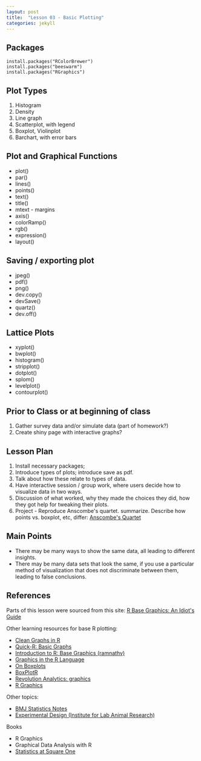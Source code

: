 ```yaml
---
layout: post
title:  "Lesson 03 - Basic Plotting"
categories: jekyll 
---
```


## Packages
```{r}
install.packages("RColorBrewer")
install.packages("beeswarm")
install.packages("RGraphics")
```

## Plot Types
1. Histogram
2. Density
3. Line graph
4. Scatterplot, with legend
5. Boxplot, Violinplot
6. Barchart, with error bars

## Plot and Graphical Functions
* plot()
* par()
* lines()
* points()
* text()
* title()
* mtext - margins
* axis()
* colorRamp()
* rgb()
* expression()
* layout()

## Saving / exporting plot
* jpeg()
* pdf()
* png()
* dev.copy()
* devSave()
* quartz()
* dev.off()

## Lattice Plots
* xyplot()
* bwplot()
* histogram()
* stripplot()
* dotplot()
* splom()
* levelplot()
* contourplot()

## Prior to Class or at beginning of class
1. Gather survey data and/or simulate data (part of homework?)
2. Create shiny page with interactive graphs?

## Lesson Plan
1. Install necessary packages;
2. Introduce types of plots; introduce save as pdf.
3. Talk about how these relate to types of data.
4. Have interactive session / group work, where users decide how to visualize data in two ways.
5. Discussion of what worked, why they made the choices they did, how they got help for tweaking their plots.
6. Project - Reproduce Anscombe's quartet. summarize. Describe how points vs. boxplot, etc, differ: [Anscombe's Quartet](http://www.nature.com/nmeth/journal/v9/n1/full/nmeth.1829.html)

## Main Points
* There may be many ways to show the same data, all leading to different insights.
* There may be many data sets that look the same, if you use a particular method of visualization that does not discriminate between them, leading to false conclusions.

## References
Parts of this lesson were sourced from this site: [R Base Graphics: An Idiot's Guide](http://rpubs.com/SusanEJohnston/7953)

Other learning resources for base R plotting:

* [Clean Graphs in R](http://shinyapps.org/apps/RGraphCompendium/index.php)
* [Quick-R: Basic Graphs](http://www.statmethods.net/graphs/)
* [Introduction to R: Base Graphics (ramnathv)](https://ramnathv.github.io/pycon2014-r/visualize/base_graphics.html)
* [Graphics in the R Language](http://www.stat.berkeley.edu/~statcur/WorkshopBC/Presentations/Graphics/graphics.pdf)
* [On Boxplots](http://www.nature.com/nmeth/journal/v11/n2/pdf/nmeth.2813.pdf)
* [BoxPlotR](http://boxplot.tyerslab.com)
* [Revolution Analytics: graphics](http://blog.revolutionanalytics.com/graphics/)
* [R Graphics](https://www.stat.auckland.ac.nz/~paul/RG2e/)

Other topics:

* [BMJ Statistics Notes](http://www.bmj.com/specialties/statistics-notes)
* [Experimental Design (Institute for Lab Animal Research)](http://ilarjournal.oxfordjournals.org/content/55/3)

Books

* R Graphics
* Graphical Data Analysis with R
* [Statistics at Square One](http://www.bmj.com/about-bmj/resources-readers/publications/statistics-square-one)
